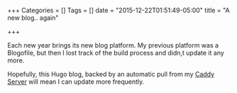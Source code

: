 +++
Categories = []
Tags = []
date = "2015-12-22T01:51:49-05:00"
title = "A new blog.. again"

+++

Each new year brings its new blog platform.  My previous platform was
a Blogofile, but then I lost track of the build process and didn,t
update it any more.

Hopefully, this Hugo blog, backed by an automatic pull from my
[Caddy Server](https://caddyserver.com) will mean I can update more
frequently.
